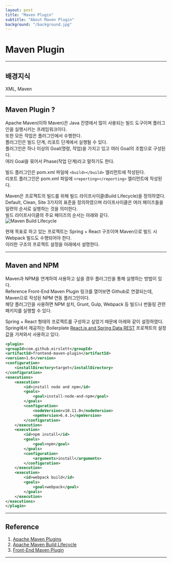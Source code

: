 ```yaml
---
layout: post
title: "Maven Plugin"
subtitle: "About Maven Plugin"
background: "/background.jpg"
---
```


# Maven Plugin  

***

## 배경지식  
XML, Maven

***

## Maven Plugin ?  
Apache Maven(이하 Maven)은 Java 진영에서 많이 사용되는 빌드 도구이며 플러그인을 실행시키는 프레임워크이다.  
또한 모든 작업은 플러그인에서 수행한다.  
플러그인은 빌드 단계, 리포트 단계에서 실행될 수 있다.  
플러그인은 하나 이상의 Goal(명령, 작업)을 가지고 있고 여러 Goal의 조합으로 구성된다.  
여러 Goal을 묶어서 Phase(작업 단계)라고 말하기도 한다.  

빌드 플러그인은 pom.xml 파일에 `<build></build>` 엘리먼트에 작성된다.  
리포트 플러그인은 pom.xml 파일에 `<reporting></reporting>` 엘리먼트에 작성된다.  

Maven은 프로젝트의 빌드를 위해 빌드 라이프사이클(Build Lifecycle)을 정의하였다.  
Default, Clean, Site 3가지의 표준을 정의하였으며 라이프사이클은 여러 페이즈들을 일련의 순서로 실행하는 것을 의미한다.  
빌드 라이프사이클의 주요 페이즈의 순서는 아래와 같다.  
![Maven Build Lifecycle]({{site.url}}/images/2018-11-21-Maven-Build-Lifecycle.PNG)

현재 목표로 하고 있는 프로젝트는 Spring + React 구조이며 Maven으로 빌드 시 Webpack 빌드도 수행되어야 한다.  
이러한 구조의 프로젝트 설정을 아래에서 설명한다.  

***

## Maven and NPM  
Maven과 NPM을 연계하여 사용하고 싶을 경우 플러그인을 통해 실행하는 방법이 있다.  
Reference Front-End Maven Plugin 링크를 열어보면 Github로 연결되는데, Maven으로 작성된 NPM 연동 플러그인이다.  
해당 플러그인을 사용하면 NPM 설치, Grunt, Gulp, Webpack 등 빌드나 번들링 관련 패키지를 실행할 수 있다.  

Spring + React 형태의 프로젝트를 구성하고 싶었기 때문에 아래와 같이 설정하였다.  
Spring에서 제공하는 Boilerplate [React.js and Spring Data REST](https://spring.io/guides/tutorials/react-and-spring-data-rest/) 프로젝트의 설정 값을 가져와서 사용하고 있다.  
```xml
<plugin>
<groupId>com.github.eirslett</groupId>
<artifactId>frontend-maven-plugin</artifactId>
<version>1.6</version>
<configuration>
    <installDirectory>target</installDirectory>
</configuration>
<executions>
    <execution>
        <id>install node and npm</id>
        <goals>
            <goal>install-node-and-npm</goal>
        </goals>
        <configuration>
            <nodeVersion>v10.11.0</nodeVersion>
            <npmVersion>6.4.1</npmVersion>
        </configuration>
    </execution>
    <execution>
        <id>npm install</id>
        <goals>
            <goal>npm</goal>
        </goals>
        <configuration>
            <arguments>install</arguments>
        </configuration>
    </execution>
    <execution>
        <id>webpack build</id>
        <goals>
            <goal>webpack</goal>
        </goals>
    </execution>
</executions>
</plugin>
```

***

## Reference  
1. [Apache Maven Plugins](https://maven.apache.org/plugins/)  
2. [Apache Maven Build Lifecycle](https://maven.apache.org/guides/introduction/introduction-to-the-lifecycle.html)  
3. [Front-End Maven Plugin](https://github.com/eirslett/frontend-maven-plugin)  

***
